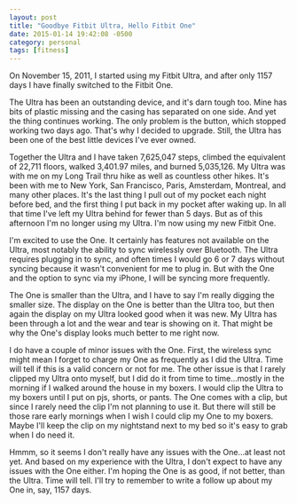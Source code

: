 ```yaml
---
layout: post
title: "Goodbye Fitbit Ultra, Hello Fitbit One"
date: 2015-01-14 19:42:08 -0500
category: personal
tags: [fitness]
---
```

On November 15, 2011, I started using my Fitbit Ultra, and after only 1157 days I have finally switched to the Fitbit One.

The Ultra has been an outstanding device, and it's darn tough too. Mine has bits of plastic missing and the casing has separated on one side. And yet the thing continues working. The only problem is the button, which stopped working two days ago. That's why I decided to upgrade. Still, the Ultra has been one of the best little devices I've ever owned.

Together the Ultra and I have taken 7,625,047 steps, climbed the equivalent of 22,711 floors, walked 3,401.97 miles, and burned 5,035,126. My Ultra was with me on my Long Trail thru hike as well as countless other hikes. It's been with me to New York, San Francisco, Paris, Amsterdam, Montreal, and many other places. It's the last thing I pull out of my pocket each night before bed, and the first thing I put back in my pocket after waking up. In all that time I've left my Ultra behind for fewer than 5 days. But as of this afternoon I'm no longer using my Ultra. I'm now using my new Fitbit One.

I'm excited to use the One. It certainly has features not available on the Ultra, most notably the ability to sync wirelessly over Bluetooth. The Ultra requires plugging in to sync, and often times I would go 6 or 7 days without syncing because it wasn't convenient for me to plug in. But with the One and the option to sync via my iPhone, I will be syncing more frequently. 

The One is smaller than the Ultra, and I have to say I'm really digging the smaller size. The display on the One is better than the Ultra too, but then again the display on my Ultra looked good when it was new. My Ultra has been through a lot and the wear and tear is showing on it. That might be why the One's display looks much better to me right now.

I do have a couple of minor issues with the One. First, the wireless sync might mean I forget to charge my One as frequently as I did the Ultra. Time will tell if this is a valid concern or not for me. The other issue is that I rarely clipped my Ultra onto myself, but I did do it from time to time...mostly in the morning if I walked around the house in my boxers. I would clip the Ultra to my boxers until I put on pjs, shorts, or pants. The One comes with a clip, but since I rarely need the clip I'm not planning to use it. But there will still be those rare early mornings when I wish I could clip my One to my boxers. Maybe I'll keep the clip on my nightstand next to my bed so it's easy to grab when I do need it.

Hmmm, so it seems I don't really have any issues with the One...at least not yet. And based on my experience with the Ultra, I don't expect to have any issues with the One either. I'm hoping the One is as good, if not better, than the Ultra. Time will tell. I'll try to remember to write a follow up about my One in, say, 1157 days.
